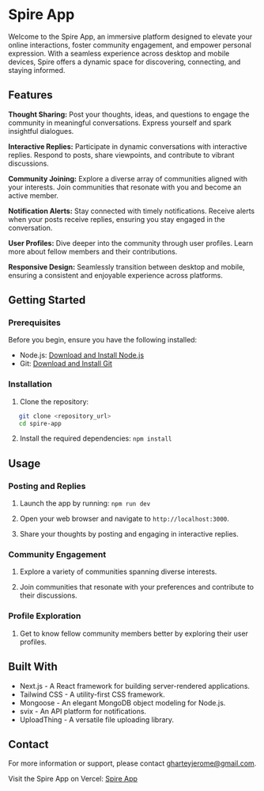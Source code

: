 # Spire App

Welcome to the Spire App, an immersive platform designed to elevate your online interactions, foster community engagement, and empower personal expression. With a seamless experience across desktop and mobile devices, Spire offers a dynamic space for discovering, connecting, and staying informed.

## Features

**Thought Sharing:** Post your thoughts, ideas, and questions to engage the community in meaningful conversations. Express yourself and spark insightful dialogues.

**Interactive Replies:** Participate in dynamic conversations with interactive replies. Respond to posts, share viewpoints, and contribute to vibrant discussions.

**Community Joining:** Explore a diverse array of communities aligned with your interests. Join communities that resonate with you and become an active member.

**Notification Alerts:** Stay connected with timely notifications. Receive alerts when your posts receive replies, ensuring you stay engaged in the conversation.

**User Profiles:** Dive deeper into the community through user profiles. Learn more about fellow members and their contributions.

**Responsive Design:** Seamlessly transition between desktop and mobile, ensuring a consistent and enjoyable experience across platforms.

## Getting Started

### Prerequisites

Before you begin, ensure you have the following installed:

- Node.js: [Download and Install Node.js](https://nodejs.org/)
- Git: [Download and Install Git](https://git-scm.com/)

### Installation

1. Clone the repository:
```bash
   git clone <repository_url>
   cd spire-app
```
2. Install the required dependencies:
    `npm install`

Usage
-----

### Posting and Replies

1.  Launch the app by running:
    `npm run dev`

2.  Open your web browser and navigate to `http://localhost:3000`.

3.  Share your thoughts by posting and engaging in interactive replies.

### Community Engagement

1.  Explore a variety of communities spanning diverse interests.

2.  Join communities that resonate with your preferences and contribute to their discussions.

### Profile Exploration

1.  Get to know fellow community members better by exploring their user profiles.

Built With
----------

-   Next.js - A React framework for building server-rendered applications.
-   Tailwind CSS - A utility-first CSS framework.
-   Mongoose - An elegant MongoDB object modeling for Node.js.
-   svix - An API platform for notifications.
-   UploadThing - A versatile file uploading library.

Contact
-------

For more information or support, please contact <gharteyjerome@gmail.com>.

Visit the Spire App on Vercel: [Spire App](<https://chat.openai.com/vercel_link](https://threads-app-weld.vercel.app/>)
